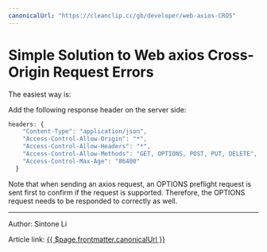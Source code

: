 ```yaml
---
canonicalUrl: "https://cleanclip.cc/gb/developer/web-axios-CROS"
---
```

# Simple Solution to Web axios Cross-Origin Request Errors

The easiest way is:

Add the following response header on the server side:
```js
headers: {
    "Content-Type": "application/json",
    "Access-Control-Allow-Origin": "*",
    "Access-Control-Allow-Headers": "*",
    "Access-Control-Allow-Methods": "GET, OPTIONS, POST, PUT, DELETE",
    "Access-Control-Max-Age": "86400"
  }
```

Note that when sending an axios request, an OPTIONS preflight request is sent first to confirm if the request is supported. Therefore, the OPTIONS request needs to be responded to correctly as well.



---

Author: Sintone Li

Article link: [{{ $page.frontmatter.canonicalUrl }}](https://cleanclip.cc/gb/developer/web-axios-CROS)